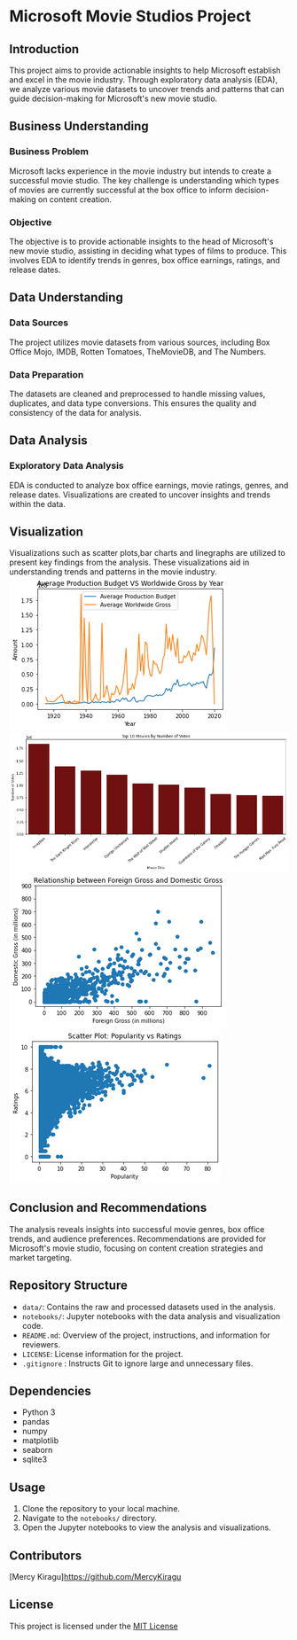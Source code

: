 # Microsoft Movie Studios Project

## Introduction
This project aims to provide actionable insights to help Microsoft establish and excel in the movie industry. Through exploratory data analysis (EDA), we analyze various movie datasets to uncover trends and patterns that can guide decision-making for Microsoft's new movie studio.

## Business Understanding
### Business Problem
Microsoft lacks experience in the movie industry but intends to create a successful movie studio. The key challenge is understanding which types of movies are currently successful at the box office to inform decision-making on content creation.

### Objective
The objective is to provide actionable insights to the head of Microsoft's new movie studio, assisting in deciding what types of films to produce. This involves EDA to identify trends in genres, box office earnings, ratings, and release dates.

## Data Understanding
### Data Sources
The project utilizes movie datasets from various sources, including Box Office Mojo, IMDB, Rotten Tomatoes, TheMovieDB, and The Numbers.

### Data Preparation
The datasets are cleaned and preprocessed to handle missing values, duplicates, and data type conversions. This ensures the quality and consistency of the data for analysis.

## Data Analysis
### Exploratory Data Analysis
EDA is conducted to analyze box office earnings, movie ratings, genres, and release dates. Visualizations are created to uncover insights and trends within the data.

## Visualization
Visualizations such as scatter plots,bar charts and linegraphs are utilized to present key findings from the analysis. These visualizations aid in understanding trends and patterns in the movie industry.
![alt text](image-2.png)
![alt text](image-3.png)
![alt text](image-4.png)
![alt text](image-5.png)


## Conclusion and Recommendations
The analysis reveals insights into successful movie genres, box office trends, and audience preferences. Recommendations are provided for Microsoft's movie studio, focusing on content creation strategies and market targeting.

## Repository Structure
- `data/`: Contains the raw and processed datasets used in the analysis.
- `notebooks/`: Jupyter notebooks with the data analysis and visualization code.
- `README.md`: Overview of the project, instructions, and information for reviewers.
- `LICENSE`: License information for the project.
- `.gitignore` : Instructs Git to ignore large and unnecessary files.
## Dependencies
- Python 3
- pandas
- numpy
- matplotlib
- seaborn
- sqlite3

## Usage
1. Clone the repository to your local machine.
2. Navigate to the `notebooks/` directory.
3. Open the Jupyter notebooks to view the analysis and visualizations.

## Contributors
[Mercy Kiragu]https://github.com/MercyKiragu

## License
This project is licensed under the [MIT License](.http://learn.co/content-license)

